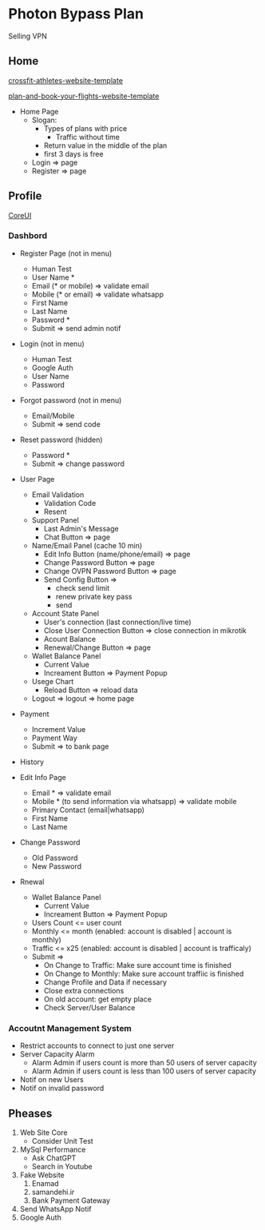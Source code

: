 # Photon Bypass Plan

Selling VPN

## Home

[crossfit-athletes-website-template](https://nicepage.com/st/46692/crossfit-athletes-website-template)

[plan-and-book-your-flights-website-template](https://nicepage.com/st/57476/plan-and-book-your-flights-website-template)

- Home Page
    - Slogan:
        - Types of plans with price
            - Traffic without time
        - Return value in the middle of the plan
        - first 3 days is free
    - Login => page
    - Register => page

## Profile

[CoreUI](https://coreui.io/product/free-angular-admin-template/#live-preview)

### Dashbord

- Register Page (not in menu)
    - Human Test
    - User Name *
    - Email (* or mobile) => validate email
    - Mobile (* or email) => validate whatsapp
    - First Name
    - Last Name
    - Password *
    - Submit => send admin notif

- Login (not in menu)
    - Human Test
    - Google Auth
    - User Name
    - Password

- Forgot password (not in menu)
    - Email/Mobile
    - Submit => send code

- Reset password (hidden)
    - Password *
    - Submit => change password

- User Page
    - Email Validation
        - Validation Code
        - Resent
    - Support Panel
        - Last Admin's Message
        - Chat Button => page
    - Name/Email Panel (cache 10 min)
        - Edit Info Button (name/phone/email) => page
        - Change Password Button => page
        - Change OVPN Password Button => page
        - Send Config Button =>
            - check send limit
            - renew private key pass
            - send
    - Account State Panel
        - User's connection (last connection/live time)
        - Close User Connection Button => close connection in mikrotik
        - Acount Balance
        - Renewal/Change Button => page
    - Wallet Balance Panel
        - Current Value
        - Increament Button => Payment Popup
    - Usege Chart
        - Reload Button => reload data
    - Logout => logout => home page

- Payment
    - Increment Value
    - Payment Way
    - Submit => to bank page

- History

- Edit Info Page
    - Email * => validate email
    - Mobile * (to send information via whatsapp) => validate mobile
    - Primary Contact (email|whatsapp)
    - First Name
    - Last Name

- Change Password
    - Old Password
    - New Password

- Rnewal
    - Wallet Balance Panel
        - Current Value
        - Increament Button => Payment Popup
    - Users Count <= user count
    - Monthly <= month (enabled: account is disabled | account is monthly)
    - Traffic <= x25 (enabled: account is disabled | account is trafficaly)
    - Submit =>
        - On Change to Traffic: Make sure account time is finished
        - On Change to Monthly: Make sure account traffiic is finished
        - Change Profile and Data if necessary
        - Close extra connections
        - On old account: get empty place
        - Check Server/User Balance

### Accoutnt Management System

- Restrict accounts to connect to just one server
- Server Capacity Alarm
    - Alarm Admin if users count is more than 50 users of server capacity
    - Alarm Admin if users count is less than 100 users of server capacity
- Notif on new Users
- Notif on invalid password

## Pheases

1. Web Site Core
    - Consider Unit Test
2. MySql Performance
    - Ask ChatGPT
    - Search in Youtube
3. Fake Website
    1. Enamad
    2. samandehi.ir
    3. Bank Payment Gateway
4. Send WhatsApp Notif
5. Google Auth
